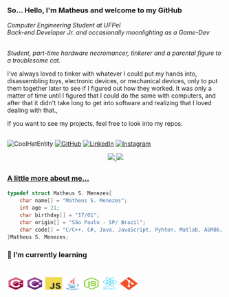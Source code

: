 
<!--About session-->
<h3>So... Hello, I'm Matheus and welcome to my GitHub </h3>
<span><em>Computer Engineering Student at UFPel</em></span><br>
<span><em>Back-end Developer Jr. and occasionally moonlighting as a Game-Dev</em></span>
<br><br>
<p><em>Student, part-time hardware necromancer,  tinkerer and a parental figure to a troublesome cat.</em></p>
<p>I've always loved to tinker with whatever I could put my hands into, disassembling toys, electronic devices, or mechanical devices, only to put them together later to see if I figured out how they worked. It was only a matter of time until I figured that I could do the same with computers, and after that it didn't take long to get into software and realizing that I loved dealing with that.,</p>

<p>If you want to see my projects, feel free to look into my repos.</p>



##

<span><img src="https://visitor-badge.laobi.icu/badge?page_id=CoolHatEntity" alt="CoolHatEntity"/></span>
<a href="https://github.com/CoolHatEntity" target="_blank" rel="noopener noreferrer"><img src="https://img.shields.io/badge/GitHub-100000?style=lat-square&logo=github&logoColor=white" alt="GitHub"></a>
<a href="https://www.linkedin.com/in/matheussmenezes" target="_blank" rel="noopener noreferrer"><img src="https://img.shields.io/badge/LinkedIn-0077B5?style=lat-square&logo=linkedin&logoColor=white" alt="LinkedIn"></a>
<a href="https://www.instagram.com/_.matheus_menezes._/" target="_blank" rel="noopener noreferrer"><img src="https://img.shields.io/badge/Instagram-E4405F?style=lat-square&logo=instagram&logoColor=white" alt="Instagram"></a>

<div align="center">
  <a href="https://github.com/CoolHatEntity">
  <img height="180em" src="https://github-readme-stats.vercel.app/api?username=CoolHatEntity&show_icons=true&theme=tokyonight&include_all_commits=true&count_private=true"/>
  <img height="180em" src="https://github-readme-stats.vercel.app/api/top-langs?username=CoolHatEntity&layout=compact&langs_count=15&theme=tokyonight" />
</div>

##

<h3>A little more about me...</h3>

```c++
typedef struct Matheus S. Menezes{
	char name[] = "Matheus S. Menezes";
	int age = 21;
	char birthday[] = "17/01";
	char origin[] = "São Paulo - SP/ Brazil";
	char code[] = "C/C++, C#, Java, JavaScript, Pyhton, Matlab, ASM86, SQL";
}Matheus S. Menezes;
```
<h3>🌱 I’m currently learning<h3>
<div style="display: inline_block"><br>
  <img align="center" src="https://raw.githubusercontent.com/devicons/devicon/master/icons/cplusplus/cplusplus-original.svg" alt="C++" title="C++" height="30" width="40"/>
  <img align="center" src="https://raw.githubusercontent.com/devicons/devicon/master/icons/csharp/csharp-original.svg" alt="C#" title="C#" height="30" width="40"/>
  <img align="center"  src="https://raw.githubusercontent.com/devicons/devicon/master/icons/javascript/javascript-original.svg" alt="JavaScript" title="JavaScript" height="30" width="40"/>
  <img align="center" src="https://raw.githubusercontent.com/devicons/devicon/master/icons/java/java-original.svg" alt="Java" title="Java" height="30" width="40"/>
  <img align="center" src="https://raw.githubusercontent.com/devicons/devicon/master/icons/nodejs/nodejs-original.svg" alt="NodeJS" title="NodeJS" height="30" width="40"/>
  <img align="center" src="https://raw.githubusercontent.com/devicons/devicon/master/icons/react/react-original-wordmark.svg" alt="ReactJS" title="ReactJS" height="30" width="40"/>
  <img align="center" src="https://raw.githubusercontent.com/devicons/devicon/master/icons/git/git-original.svg" alt="Git" title="Git" height="30" width="40"/>
<div>
<br>





<!--  -->
